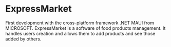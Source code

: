 # ExpressMarket
First development with the cross-platform framework .NET MAUI from MICROSOFT.
ExpressMarket is a software of food products management.
It handles users creation and allows them to add products and see those added by others.
